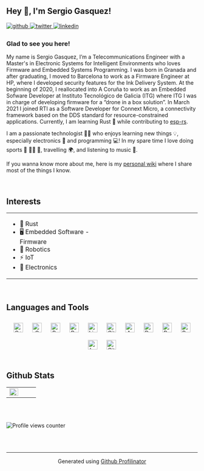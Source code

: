 ## Hey 👋, I'm Sergio Gasquez!


<a href="https://github.com/SergioGasquez" target="_blank">
<img src=https://img.shields.io/badge/github-%2324292e.svg?&style=for-the-badge&logo=github&logoColor=white alt=github style="margin-bottom: 5px;" />
</a>
<a href="https://twitter.com/Sergio_Gasquez" target="_blank">
<img src=https://img.shields.io/badge/twitter-%2300acee.svg?&style=for-the-badge&logo=twitter&logoColor=white alt=twitter style="margin-bottom: 5px;" />
</a>
<a href="https://linkedin.com/in/sergiogasquez" target="_blank">
<img src=https://img.shields.io/badge/linkedin-%231E77B5.svg?&style=for-the-badge&logo=linkedin&logoColor=white alt=linkedin style="margin-bottom: 5px;" />
</a>




### Glad to see you here!
My name is Sergio Gasquez, I’m a Telecommunications Engineer with a Master's in Electronic Systems for Intelligent Environments who loves Firmware and Embedded Systems Programming. I was born in Granada and after graduating, I moved to Barcelona to work as a Firmware Engineer at HP, where I developed security features for the Ink Delivery System. At the beginning of 2020, I reallocated into A Coruña to work as an Embedded Sofware Developer at Instituto Tecnológico de Galicia (ITG) where ITG I was in charge of developing firmware for a “drone in a box solution”. In March 2021 I joined RTI as a Software Developer for Connext Micro, a connectivity framework based on the DDS standard for resource-constrained applications. Currently, I am learning Rust 🦀 while contributing to [esp-rs](https://github.com/esp-rs).

I am a passionate technologist 👨‍💻 who enjoys learning new things 💡, especially electronics 🤖 and programming 💻! In my spare time I love doing sports 🧗 🏊‍♂️ 🥾, travelling 🌍, and listening to music 🤟.

If you wanna know more about me, here is my [personal wiki](https://sergiogasquez.notion.site/Personal-Wiki-0d2f9be521094316aa12fcbbc5d20fab) where I share most of the things I know.


<br/>


## Interests
<table><tr><td valign="top" width="50%">

- 🦀 Rust
- 🖥️ Embedded Software - Firmware
- 🤖 Robotics
- ⚡️ IoT
- 🔌 Electronics

</td><td valign="top" width="50%">


</td></tr></table>

<br/>


## Languages and Tools
<div align="center">
<a href="https://www.cplusplus.com/" target="_blank"><img style="margin: 10px" src="https://profilinator.rishav.dev/skills-assets/cplusplus-original.svg" alt="C++" height="25" /></a>
<a href="https://www.cprogramming.com/" target="_blank"><img style="margin: 10px" src="https://profilinator.rishav.dev/skills-assets/c-original.svg" alt="C" height="25" /></a>
<a href="https://www.python.org/" target="_blank"><img style="margin: 10px" src="https://profilinator.rishav.dev/skills-assets/python-original.svg" alt="Python" height="25" /></a>
<a href="https://www.raspberrypi.org/" target="_blank"><img style="margin: 10px" src="https://profilinator.rishav.dev/skills-assets/raspberrypi.png" alt="Raspberry Pi" height="25" /></a>
<a href="https://www.linux.org/" target="_blank"><img style="margin: 10px" src="https://profilinator.rishav.dev/skills-assets/linux-original.svg" alt="Linux" height="25" /></a>
<a href="https://github.com/" target="_blank"><img style="margin: 10px" src="https://profilinator.rishav.dev/skills-assets/git-scm-icon.svg" alt="Git" height="25" /></a>
<a href="https://www.arduino.cc/" target="_blank"><img style="margin: 10px" src="https://profilinator.rishav.dev/skills-assets/arduino.png" alt="Arduino" height="25" /></a>
<a href="https://www.docker.com/" target="_blank"><img style="margin: 10px" src="https://profilinator.rishav.dev/skills-assets/docker-original-wordmark.svg" alt="Docker" height="25" /></a>
<a href="https://www.gnu.org/software/bash/" target="_blank"><img style="margin: 10px" src="https://profilinator.rishav.dev/skills-assets/gnu_bash-icon.svg" alt="Bash" height="25" /></a>
<a href="https://www.rust-lang.org/" target="_blank"><img style="margin: 10px" src="https://profilinator.rishav.dev/skills-assets/rust-plain.svg" alt="Rust" height="25" /></a>
<a href="https://www.latex-project.org/" target="_blank"><img style="margin: 10px" src="https://profilinator.rishav.dev/skills-assets/latex.png" alt="LaTeX" height="25" /></a>
<a href="https://about.gitlab.com/" target="_blank"><img style="margin: 10px" src="https://profilinator.rishav.dev/skills-assets/gitlab.svg" alt="GitLab" height="25" /></a>
</div>

<br/>


## Github Stats
<table><tr><td valign="top" width="50%">

<img src="https://github-readme-stats.vercel.app/api?username=SergioGasquez&show_icons=true&count_private=true&hide_border=true" align="left" style="width: 100%" />

</td><td valign="top" width="50%">



</td></tr></table>

<br/>



<br/>

![Profile views counter](https://komarev.com/ghpvc/?username=SergioGasquez&&style=flat-square)


<br/>


<br />

----
<div align="center">Generated using <a href="https://profilinator.rishav.dev/" target="_blank">Github Profilinator</a></div>
